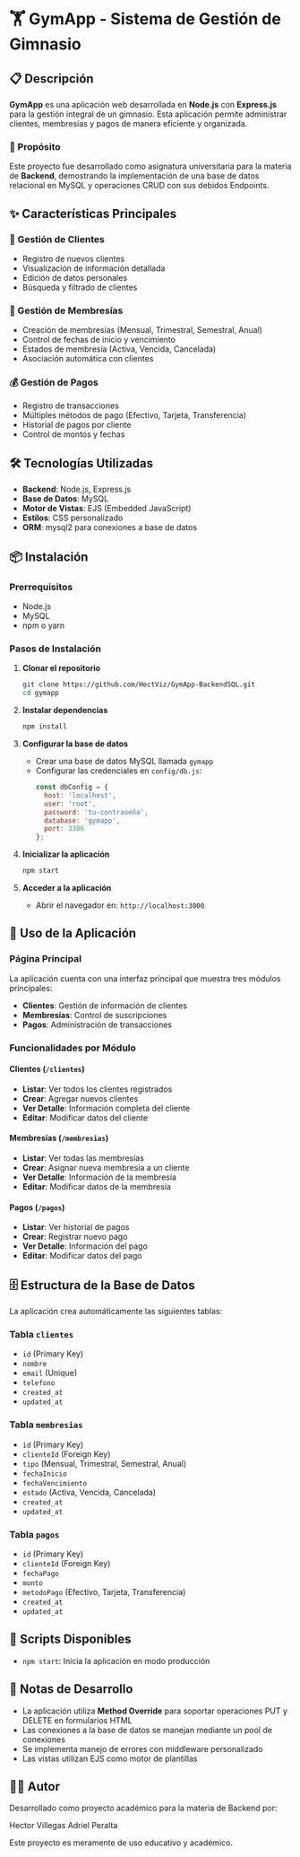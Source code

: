 # 🏋️ GymApp - Sistema de Gestión de Gimnasio

## 📋 Descripción

**GymApp** es una aplicación web desarrollada en **Node.js** con **Express.js** para la gestión integral de un gimnasio. Esta aplicación permite administrar clientes, membresías y pagos de manera eficiente y organizada.

### 🎯 Propósito
Este proyecto fue desarrollado como asignatura universitaria para la materia de **Backend**, demostrando la implementación de una base de datos relacional en MySQL y operaciones CRUD con sus debidos Endpoints.

## ✨ Características Principales

### 👥 Gestión de Clientes
- Registro de nuevos clientes
- Visualización de información detallada
- Edición de datos personales
- Búsqueda y filtrado de clientes

### 🎫 Gestión de Membresías
- Creación de membresías (Mensual, Trimestral, Semestral, Anual)
- Control de fechas de inicio y vencimiento
- Estados de membresía (Activa, Vencida, Cancelada)
- Asociación automática con clientes

### 💰 Gestión de Pagos
- Registro de transacciones
- Múltiples métodos de pago (Efectivo, Tarjeta, Transferencia)
- Historial de pagos por cliente
- Control de montos y fechas

## 🛠️ Tecnologías Utilizadas

- **Backend**: Node.js, Express.js
- **Base de Datos**: MySQL
- **Motor de Vistas**: EJS (Embedded JavaScript)
- **Estilos**: CSS personalizado
- **ORM**: mysql2 para conexiones a base de datos

## 📦 Instalación

### Prerrequisitos
- Node.js
- MySQL
- npm o yarn

### Pasos de Instalación

1. **Clonar el repositorio**
   ```bash
   git clone https://github.com/HectViz/GymApp-BackendSQL.git
   cd gymapp
   ```

2. **Instalar dependencias**
   ```bash
   npm install
   ```

3. **Configurar la base de datos**
   - Crear una base de datos MySQL llamada `gymapp`
   - Configurar las credenciales en `config/db.js`:
     ```javascript
     const dbConfig = {
       host: 'localhost',
       user: 'root',
       password: 'tu-contraseña',
       database: 'gymapp',
       port: 3306
     };
     ```

4. **Inicializar la aplicación**
   ```bash
   npm start
   ```

5. **Acceder a la aplicación**
   - Abrir el navegador en: `http://localhost:3000`

## 🚀 Uso de la Aplicación

### Página Principal
La aplicación cuenta con una interfaz principal que muestra tres módulos principales:
- **Clientes**: Gestión de información de clientes
- **Membresías**: Control de suscripciones
- **Pagos**: Administración de transacciones

### Funcionalidades por Módulo

#### Clientes (`/clientes`)
- **Listar**: Ver todos los clientes registrados
- **Crear**: Agregar nuevos clientes
- **Ver Detalle**: Información completa del cliente
- **Editar**: Modificar datos del cliente

#### Membresías (`/membresias`)
- **Listar**: Ver todas las membresías
- **Crear**: Asignar nueva membresía a un cliente
- **Ver Detalle**: Información de la membresía
- **Editar**: Modificar datos de la membresía

#### Pagos (`/pagos`)
- **Listar**: Ver historial de pagos
- **Crear**: Registrar nuevo pago
- **Ver Detalle**: Información del pago
- **Editar**: Modificar datos del pago

## 🗄️ Estructura de la Base de Datos

La aplicación crea automáticamente las siguientes tablas:

### Tabla `clientes`
- `id` (Primary Key)
- `nombre`
- `email` (Unique)
- `telefono`
- `created_at`
- `updated_at`

### Tabla `membresias`
- `id` (Primary Key)
- `clienteId` (Foreign Key)
- `tipo` (Mensual, Trimestral, Semestral, Anual)
- `fechaInicio`
- `fechaVencimiento`
- `estado` (Activa, Vencida, Cancelada)
- `created_at`
- `updated_at`

### Tabla `pagos`
- `id` (Primary Key)
- `clienteId` (Foreign Key)
- `fechaPago`
- `monto`
- `metodoPago` (Efectivo, Tarjeta, Transferencia)
- `created_at`
- `updated_at`

## 🔧 Scripts Disponibles

- `npm start`: Inicia la aplicación en modo producción

## 📝 Notas de Desarrollo

- La aplicación utiliza **Method Override** para soportar operaciones PUT y DELETE en formularios HTML
- Las conexiones a la base de datos se manejan mediante un pool de conexiones
- Se implementa manejo de errores con middleware personalizado
- Las vistas utilizan EJS como motor de plantillas

## 👨‍💻 Autor

Desarrollado como proyecto académico para la materia de Backend por:

Hector Villegas
Adriel Peralta

Este proyecto es meramente de uso educativo y académico.
